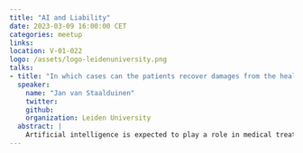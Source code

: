 ```yaml
---
title: "AI and Liability"
date: 2023-03-09 16:00:00 CET
categories: meetup 
links:
location: V-01-022
logo: /assets/logo-leidenuniversity.png
talks:
- title: "In which cases can the patients recover damages from the healthcare provider after AI has been used?"
  speaker:
    name: "Jan van Staalduinen"
    twitter: 
    github: 
    organization: Leiden University
  abstract: |
    Artificial intelligence is expected to play a role in medical treatments more often. What if damage occurs afterwards? In which cases can the patient concerned recover damages from the healthcare provider (or hospital)? The contribution discusses two possible legal bases for medical liability, specifically when AI is used.
---
```

